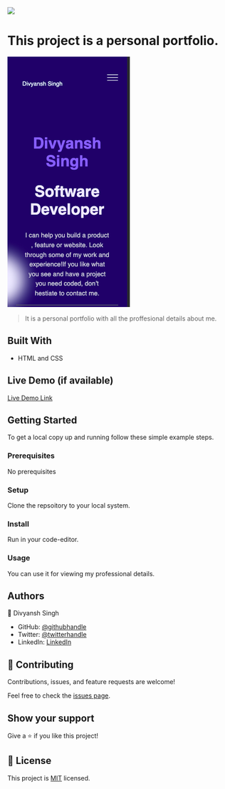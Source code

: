 ![](https://img.shields.io/badge/Microverse-blueviolet)

# This project is a personal portfolio.
![](resources/screen.png)
> It is a personal portfolio with all the proffesional details about me.


## Built With

- HTML and CSS

## Live Demo (if available)

[Live Demo Link](https://divyanshthinks.github.io/Portfolio-Divyansh/)


## Getting Started




To get a local copy up and running follow these simple example steps.

### Prerequisites 
No prerequisites

### Setup
Clone the repsoitory to your local system.

### Install
Run in your code-editor.

### Usage
You can use it for viewing my professional details.







## Authors

👤 Divyansh Singh

- GitHub: [@githubhandle](https://github.com/divyanshthinks)
- Twitter: [@twitterhandle](https://twitter.com/Devilstheory1)
- LinkedIn: [LinkedIn](https://www.linkedin.com/in/divyansh-singh-a78709157/)



## 🤝 Contributing

Contributions, issues, and feature requests are welcome!

Feel free to check the [issues page](../../issues/).

## Show your support

Give a ⭐️ if you like this project!


## 📝 License

This project is [MIT](./MIT.md) licensed.

